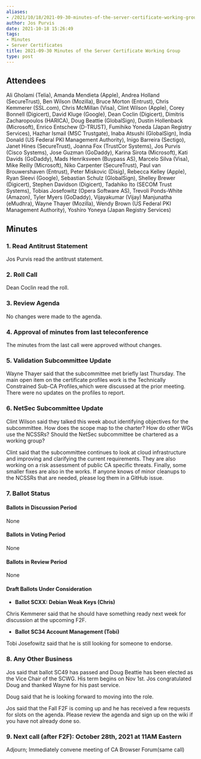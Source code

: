 ```yaml
---
aliases:
- /2021/10/18/2021-09-30-minutes-of-the-server-certificate-working-group/
author: Jos Purvis
date: 2021-10-18 15:26:49
tags:
- Minutes
- Server Certificates
title: 2021-09-30 Minutes of the Server Certificate Working Group
type: post
---
```


## Attendees

Ali Gholami (Telia), Amanda Mendieta (Apple), Andrea Holland (SecureTrust), Ben Wilson (Mozilla), Bruce Morton (Entrust), Chris Kemmerer (SSL.com), Chris McMillan (Visa), Clint Wilson (Apple), Corey Bonnell (Digicert), David Kluge (Google), Dean Coclin (Digicert), Dimitris Zacharopoulos (HARICA), Doug Beattie (GlobalSign), Dustin Hollenback (Microsoft), Enrico Entschew (D-TRUST), Fumihiko Yoneda (Japan Registry Services), Hazhar Ismail (MSC Trustgate), Inaba Atsushi (GlobalSign), India Donald (US Federal PKI Management Authority), Inigo Barreira (Sectigo), Janet Hines (SecureTrust), Joanna Fox (TrustCor Systems), Jos Purvis (Cisco Systems), Jose Guzman (GoDaddy), Karina Sirota (Microsoft), Kati Davids (GoDaddy), Mads Henriksveen (Buypass AS), Marcelo Silva (Visa), Mike Reilly (Microsoft), Niko Carpenter (SecureTrust), Paul van Brouwershaven (Entrust), Peter Miskovic (Disig), Rebecca Kelley (Apple), Ryan Sleevi (Google), Sebastian Schulz (GlobalSign), Shelley Brewer (Digicert), Stephen Davidson (Digicert), Tadahiko Ito (SECOM Trust Systems), Tobias Josefowitz (Opera Software AS), Trevoli Ponds-White (Amazon), Tyler Myers (GoDaddy), Vijayakumar (Vijay) Manjunatha (eMudhra), Wayne Thayer (Mozilla), Wendy Brown (US Federal PKI Management Authority), Yoshiro Yoneya (Japan Registry Services)

## Minutes

### 1. Read Antitrust Statement

Jos Purvis read the antitrust statement.

### 2. Roll Call

Dean Coclin read the roll.

### 3. Review Agenda

No changes were made to the agenda.

### 4. Approval of minutes from last teleconference

The minutes from the last call were approved without changes.

### 5. Validation Subcommittee Update

Wayne Thayer said that the subcommittee met briefly last Thursday. The main open item on the certificate profiles work is the Technically Constrained Sub-CA Profiles,which were discussed at the prior meeting. There were no updates on the profiles to report.

### 6. NetSec Subcommittee Update

Clint Wilson said they talked this week about identifying objectives for the subcommittee. How does the scope map to the charter? How do other WGs use the NCSSRs? Should the NetSec subcommittee be chartered as a working group?

Clint said that the subcommittee continues to look at cloud infrastructure and improving and clarifying the current requirements. They are also working on a risk assessment of public CA specific threats. Finally, some smaller fixes are also in the works. If anyone knows of minor cleanups to the NCSSRs that are needed, please log them in a GitHub issue.

### 7. Ballot Status

#### Ballots in Discussion Period

None

#### Ballots in Voting Period

None

#### Ballots in Review Period

None

#### Draft Ballots Under Consideration

- **Ballot SCXX: Debian Weak Keys (Chris)**

Chris Kemmerer said that he should have something ready next week for discussion at the upcoming F2F.

- **Ballot SC34 Account Management (Tobi)**

Tobi Josefowitz said that he is still looking for someone to endorse.

### 8. Any Other Business

Jos said that ballot SC49 has passed and Doug Beattie has been elected as the Vice Chair of the SCWG. His term begins on Nov 1st. Jos congratulated Doug and thanked Wayne for his past service.

Doug said that he is looking forward to moving into the role.

Jos said that the Fall F2F is coming up and he has received a few requests for slots on the agenda. Please review the agenda and sign up on the wiki if you have not already done so.

### 9. Next call (after F2F): October 28th, 2021 at 11AM Eastern

Adjourn; Immediately convene meeting of CA Browser Forum(same call)